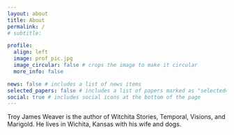 ```yaml
---
layout: about
title: About
permalink: /
# subtitle:

profile:
  align: left
  image: prof_pic.jpg
  image_circular: false # crops the image to make it circular
  more_info: false

news: false # includes a list of news items
selected_papers: false # includes a list of papers marked as "selected={true}"
social: true # includes social icons at the bottom of the page
---
```


Troy James Weaver is the author of Witchita Stories, Temporal, Visions, and Marigold. He lives in Wichita, Kansas with his wife and dogs.
